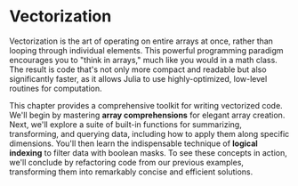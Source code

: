 # Vectorization

Vectorization is the art of operating on entire arrays at once, rather than looping through individual elements. This powerful programming paradigm encourages you to "think in arrays," much like you would in a math class. The result is code that's not only more compact and readable but also significantly faster, as it allows Julia to use highly-optimized, low-level routines for computation.

This chapter provides a comprehensive toolkit for writing vectorized code. We'll begin by mastering **array comprehensions** for elegant array creation. Next, we'll explore a suite of built-in functions for summarizing, transforming, and querying data, including how to apply them along specific dimensions. You'll then learn the indispensable technique of **logical indexing** to filter data with boolean masks. To see these concepts in action, we'll conclude by refactoring code from our previous examples, transforming them into remarkably concise and efficient solutions.
